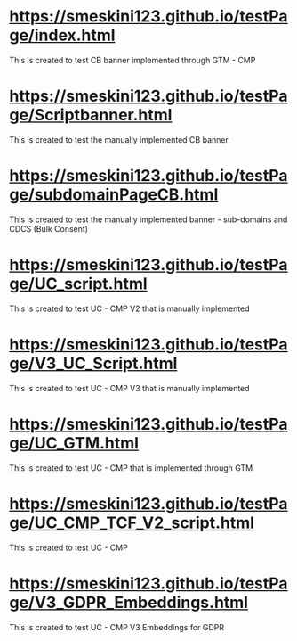 # https://smeskini123.github.io/testPage/index.html
This is created to test CB banner implemented through GTM - CMP

# https://smeskini123.github.io/testPage/Scriptbanner.html
This is created to test the manually implemented CB banner

# https://smeskini123.github.io/testPage/subdomainPageCB.html
This is created to test the manually implemented banner - sub-domains and CDCS (Bulk Consent)

# https://smeskini123.github.io/testPage/UC_script.html
This is created to test UC - CMP V2 that is manually implemented

# https://smeskini123.github.io/testPage/V3_UC_Script.html
This is created to test UC - CMP V3 that is manually implemented

# https://smeskini123.github.io/testPage/UC_GTM.html
This is created to test UC - CMP that is implemented through GTM

# https://smeskini123.github.io/testPage/UC_CMP_TCF_V2_script.html
This is created to test UC - CMP 

# https://smeskini123.github.io/testPage/V3_GDPR_Embeddings.html
This is created to test UC - CMP V3 Embeddings for GDPR




